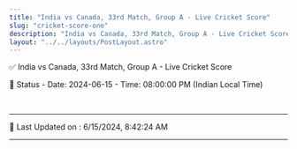 ```yaml
---
title: "India vs Canada, 33rd Match, Group A - Live Cricket Score"
slug: "cricket-score-one"
description: "India vs Canada, 33rd Match, Group A - Live Cricket Score - Date: 2024-06-15 - Time: 08:00:00 PM (Indian Local Time)."
layout: "../../layouts/PostLayout.astro"
--- 
```


✅ India vs Canada, 33rd Match, Group A - Live Cricket Score

📑 Status - Date: 2024-06-15 - Time: 08:00:00 PM (Indian Local Time)

<br />

***

📝 Last Updated on : 6/15/2024, 8:42:24 AM

***

